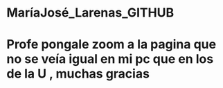 # MaríaJosé_Larenas_GITHUB
# Profe pongale zoom a la pagina que no se veía igual en mi pc que en los de la U , muchas gracias
